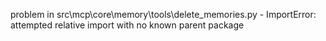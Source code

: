 problem in src\mcp\core\memory\tools\delete_memories.py - ImportError: attempted relative import with no known parent package
